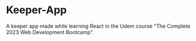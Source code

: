# Keeper-App
A keeper app made while learning React in the Udem course "The Complete 2023 Web Development Bootcamp".
